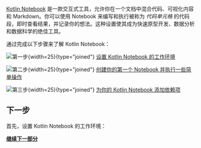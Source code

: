 [//]: # (title: Kotlin Notebook 入门)

[Kotlin Notebook](kotlin-notebook-overview.md) 是一款交互式工具，允许你在一个文档中混合代码、可视化内容和 Markdown。你可以使用 Notebook 来编写和执行被称为 _代码单元格_ 的代码段，即时查看结果，并记录你的想法。这种设置使其成为快速原型开发、数据分析和数据科学的绝佳工具。

通过完成以下步骤来了解 Kotlin Notebook：

![第一步](icon-1.svg){width=25}{type="joined"} [设置 Kotlin Notebook 的工作环境](kotlin-notebook-set-up-env.md)

![第二步](icon-2.svg){width=25}{type="joined"} [创建你的第一个 Notebook 并执行一些简单操作](kotlin-notebook-create.md)

![第三步](icon-3.svg){width=25}{type="joined"} [为你的 Kotlin Notebook 添加依赖项](kotlin-notebook-add-dependencies.md)

## 下一步

首先，设置 Kotlin Notebook 的工作环境：

**[继续下一部分](kotlin-notebook-set-up-env.md)**
